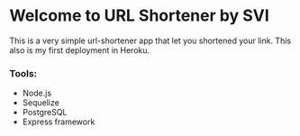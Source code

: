 # Welcome to URL Shortener by SVI

This is a very simple url-shortener app that let you shortened your link.
This also is my first deployment in Heroku. 

### Tools:
- Node.js
- Sequelize
- PostgreSQL
- Express framework
